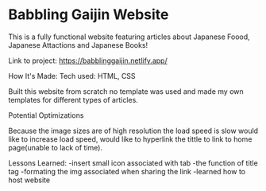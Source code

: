 # Babbling Gaijin Website 

This is a fully functional website featuring articles about Japanese Foood, Japanese Attactions and Japanese Books! 

Link to project: https://babblinggaijin.netlify.app/



How It's Made:
Tech used: HTML, CSS

Built this website from scratch no template was used and made my own templates for different types of articles.

Potential Optimizations

Because the image sizes are of high resolution the load speed is slow would like to increase load speed, would like to hyperlink the tittle to link to home page(unable to lack of time). 


Lessons Learned:
-insert small icon associated with tab 
-the function of title tag 
-formating the img associated when sharing the link 
-learned how to host website 

